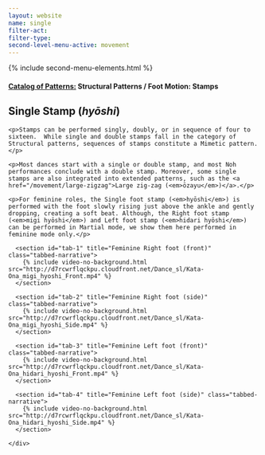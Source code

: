 ```yaml
---
layout: website
name: single
filter-act:
filter-type:
second-level-menu-active: movement
---
```

{% include second-menu-elements.html %}

<main class="page-content">
  <div class="text-container">
    <h4><a href="/movement/">Catalog of Patterns:</a> Structural Patterns / Foot Motion: Stamps</h4>
    <h2>Single Stamp (<em>hyōshi</em>)</h2>


    <p>Stamps can be performed singly, doubly, or in sequence of four to sixteen.  While single and double stamps fall in the category of Structural patterns, sequences of stamps constitute a Mimetic pattern.</p>

    <p>Most dances start with a single or double stamp, and most Noh performances conclude with a double stamp. Moreover, some single stamps are also integrated into extended patterns, such as the <a href="/movement/large-zigzag">Large zig-zag (<em>ōzayu</em>)</a>.</p>

    <p>For feminine roles, the Single foot stamp (<em>hyōshi</em>) is performed with the foot slowly rising just above the ankle and gently dropping, creating a soft beat. Although, the Right foot stamp (<em>migi hyōshi</em>) and Left foot stamp (<em>hidari hyōshi</em>) can be performed in Martial mode, we show them here performed in feminine mode only.</p>


  </div>


<div class="tabs-container">
  <div class="tabs-container__links">
    <div class="wrapper">
      <div id="tabs"></div>
    </div>
  </div>
  <div class="tabs-container__content">
    <div class="wrapper">

      <section id="tab-1" title="Feminine Right foot (front)" class="tabbed-narrative">
        {% include video-no-background.html src="http://d7rcwrflqckpu.cloudfront.net/Dance_sl/Kata-Ona_migi_hyoshi_Front.mp4" %}
      </section>

      <section id="tab-2" title="Feminine Right foot (side)" class="tabbed-narrative">
        {% include video-no-background.html src="http://d7rcwrflqckpu.cloudfront.net/Dance_sl/Kata-Ona_migi_hyoshi_Side.mp4" %}
      </section>

      <section id="tab-3" title="Feminine Left foot (front)" class="tabbed-narrative">
        {% include video-no-background.html src="http://d7rcwrflqckpu.cloudfront.net/Dance_sl/Kata-Ona_hidari_hyoshi_Front.mp4" %}
      </section>

      <section id="tab-4" title="Feminine Left foot (side)" class="tabbed-narrative">
        {% include video-no-background.html src="http://d7rcwrflqckpu.cloudfront.net/Dance_sl/Kata-Ona_hidari_hyoshi_Side.mp4" %}
      </section>

    </div>
  </div>
</div>
</main>

